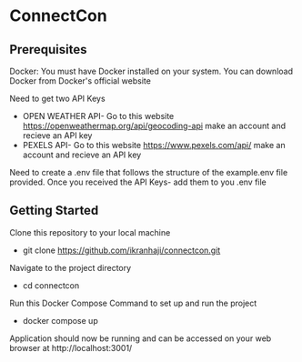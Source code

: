 # ConnectCon

## Prerequisites
Docker: You must have Docker installed on your system. You can download Docker from Docker's official website

Need to get two API Keys
- OPEN WEATHER API- Go to this website https://openweathermap.org/api/geocoding-api make an account and recieve an API key
- PEXELS API- Go to this website https://www.pexels.com/api/ make an account and recieve an API key

Need to create a .env file that follows the structure of the example.env file provided. Once you received the API Keys- add them to you .env file

## Getting Started
Clone this repository to your local machine
- git clone https://github.com/ikranhaji/connectcon.git

Navigate to the project directory
- cd connectcon

Run this Docker Compose Command to set up and run the project
- docker compose up

Application should now be running and can be accessed on your web browser at http://localhost:3001/
